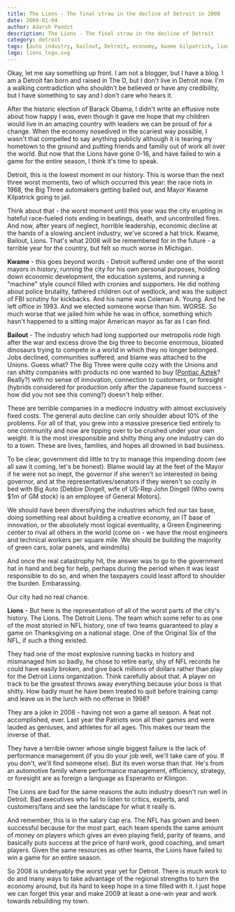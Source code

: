 ```yaml
---
title: The Lions - The final straw in the decline of Detroit in 2008
date: 2009-01-04
author: Adarsh Pandit
description: The Lions - The final straw in the decline of Detroit
category: detroit
tags: [auto industry, bailout, Detroit, economy, kwame kilpatrick, lions, michigan, nfl, sports]
logo: lions_logo.svg
---
```


Okay, let me say something up front. I am not a blogger, but I have a blog. I am a Detroit fan born and raised in The D, but I don't live in Detroit now. I'm a walking contradiction who shouldn't be believed or have any credibility, but I have something to say and I don't care who hears it.  

After the historic election of Barack Obama, I didn't write an effusive note about how happy I was, even though it gave me hope that my children would live in an amazing country with leaders we can be proud of for a change. When the economy nosedived in the scariest way possible, I wasn't that compelled to say anything publicly although it is tearing my hometown to the ground and putting friends and familiy out of work all over the world. But now that the Lions have gone 0-16, and have failed to win a game for the entire season, I think it's time to speak. 

Detroit, this is the lowest moment in our history. This is worse than the next three worst moments, two of which occurred this year: the race riots in 1968, the Big Three automakers getting bailed out, and Mayor Kwame Kilpatrick going to jail. 

Think about that - the worst moment until this year was the city erupting in hateful race-fueled riots ending in beatings, death, and uncontrolled fires. And now, after years of neglect, horrible leadership, economic decline at the hands of a slowing ancient industry, we've scored a hat trick. Kwame, Bailout, Lions. That's what 2008 will be remembered for in the future - a terrible year for the country, but felt so much worse in Michigan.

**Kwame** - this goes beyond words - Detroit suffered under one of the worst mayors in history, running the city for his own personal purposes, holding down economic development, the education systems, and running a "machine" style council filled with cronies and supporters. He did nothing about police brutality, fathered children out of wedlock, and was the subject of FBI scrutiny for kickbacks. And his name was Coleman A. Young. And he left office in 1993. And we elected someone worse than him. WORSE. So much worse that we jailed him while he was in office, something which hasn't happened to a sitting major American mayor as far as I can find. 

**Bailout** - The industry which had long supported our metropolis rode high after the war and excess drove the big three to become enormous, bloated dinosaurs trying to compete in a world in which they no longer belonged. Jobs declined, communities suffered, and blame was attached to the Unions. Guess what? The Big Three were quite cozy with the Unions and ran shitty companies with products no one wanted to buy ([Pontiac Aztek](http://www.businessweek.com/the_thread/brandnewday/Pontiac-Aztek-2002.jpg)? Really?) with no sense of innovation, connection to customers, or foresight (hybrids considered for production only after the Japanese found success - how did you not see this coming?) doesn't help either. 

These are terrible companies in a mediocre industry with almost exclusively fixed costs. The general auto decline can only shoulder about 10% of the problems. For all of that, you grew into a massive presence tied entirely to one community and now are tipping over to be crushed under your own weight. It is the most irresponsible and shitty thing any one industry can do to a town. These are lives, families, and hopes all drowned in bad business. 

To be clear, government did little to try to manage this impending doom (we all saw it coming, let's be honest). Blame would lay at the feet of the Mayor if he were not so inept, the governor if she weren't so interested in being governor, and at the representatives/senators if they weren't so cozily in bed with Big Auto [Debbie Dingell, wife of US-Rep John Dingell (Who owns $1m of GM stock) is an employee of General Motors].

We should have been diversifying the industries which fed our tax base, doing something real about building a creative economy, an IT base of innovation, or the absolutely most logical eventuality, a Green Engineering center to rival all others in the world (come on - we have the most engineers and technical workers per square mile. We should be building the majority of green cars, solar panels, and windmills)

And once the real catastrophy hit, the answer was to go to the government hat in hand and beg for help, perhaps during the period when it was least responsible to do so, and when the taxpayers could least afford to shoulder the burden. Embarassing. 

Our city had no real chance. 

**Lions** - But here is the representation of all of the worst parts of the city's history. The Lions. The Detroit Lions. The team which some refer to as one of the most storied in NFL history, one of two teams guaranteed to play a game on Thanksgiving on a national stage. One of the Original Six of the NFL, if such a thing existed. 

They had one of the most explosive running backs in history and mismanaged him so badly, he chose to retire early, shy of NFL records he could have easily broken, and give back millions of dollars rather than play for the Detroit Lions organization. Think carefully about that. A player on track to be the greatest throws away everything because your boss is that shitty. How badly must he have been treated to quit before training camp and leave us in the lurch with no offense in 1998? 

They are a joke in 2008 - having not won a game all season. A feat not accomplished, ever. Last year the Patriots won all their games and were lauded as geniuses, and athletes for all ages. This makes our team the inverse of that. 

They have a terrible owner whose single biggest failure is the lack of performance management (if you do your job well, we'll take care of you. If you don't, we'll find someone else). But its even worse than that. He's from an automotive family where performance management, efficiency, strategy, or foresight are as foreign a language as Esperanto or Klingon. 

The Lions are bad for the same reasons the auto industry doesn't run well in Detroit. Bad executives who fail to listen to critics, experts, and customers/fans and see the landscape for what it really is. 

And remember, this is in the salary cap era. The NFL has grown and been successful because for the most part, each team spends the same amount of money on players which gives an even playing field, parity of teams, and basically puts success at the price of hard work, good coaching, and smart players. Given the same resources as other teams, the Lions have failed to win a game for an entire season. 

So 2008 is undenyably the worst year yet for Detroit. There is much work to do and many ways to take advantage of the regional strengths to turn the economy around, but its hard to keep hope in a time filled with it. I just hope we can forget this year and make 2009 at least a one-win year and work towards rebuilding my town.
